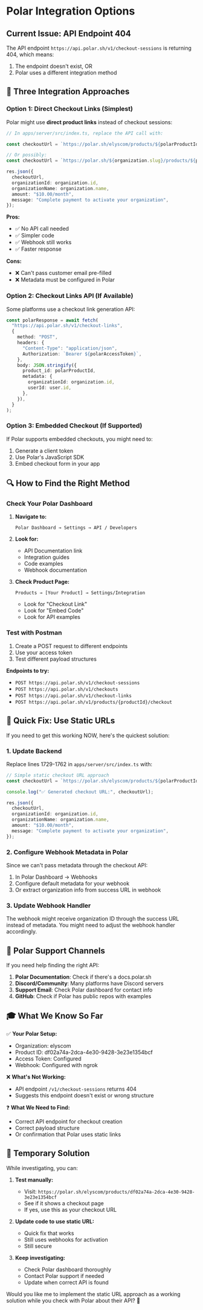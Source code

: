 # Polar Integration Options

## Current Issue: API Endpoint 404

The API endpoint `https://api.polar.sh/v1/checkout-sessions` is returning 404, which means:
1. The endpoint doesn't exist, OR
2. Polar uses a different integration method

## 🎯 Three Integration Approaches

### Option 1: Direct Checkout Links (Simplest)

Polar might use **direct product links** instead of checkout sessions:

```typescript
// In apps/server/src/index.ts, replace the API call with:

const checkoutUrl = `https://polar.sh/elyscom/products/${polarProductId}`;

// Or possibly:
const checkoutUrl = `https://polar.sh/${organization.slug}/products/${polarProductId}`;

res.json({
  checkoutUrl,
  organizationId: organization.id,
  organizationName: organization.name,
  amount: "$10.00/month",
  message: "Complete payment to activate your organization",
});
```

**Pros:**
- ✅ No API call needed
- ✅ Simpler code
- ✅ Webhook still works
- ✅ Faster response

**Cons:**
- ❌ Can't pass customer email pre-filled
- ❌ Metadata must be configured in Polar

### Option 2: Checkout Links API (If Available)

Some platforms use a checkout link generation API:

```typescript
const polarResponse = await fetch(
  "https://api.polar.sh/v1/checkout-links",
  {
    method: "POST",
    headers: {
      "Content-Type": "application/json",
      Authorization: `Bearer ${polarAccessToken}`,
    },
    body: JSON.stringify({
      product_id: polarProductId,
      metadata: {
        organizationId: organization.id,
        userId: user.id,
      },
    }),
  }
);
```

### Option 3: Embedded Checkout (If Supported)

If Polar supports embedded checkouts, you might need to:
1. Generate a client token
2. Use Polar's JavaScript SDK
3. Embed checkout form in your app

## 🔍 How to Find the Right Method

### Check Your Polar Dashboard

1. **Navigate to:**
   ```
   Polar Dashboard → Settings → API / Developers
   ```

2. **Look for:**
   - API Documentation link
   - Integration guides
   - Code examples
   - Webhook documentation

3. **Check Product Page:**
   ```
   Products → [Your Product] → Settings/Integration
   ```
   - Look for "Checkout Link"
   - Look for "Embed Code"
   - Look for API examples

### Test with Postman

1. Create a POST request to different endpoints
2. Use your access token
3. Test different payload structures

**Endpoints to try:**
- `POST https://api.polar.sh/v1/checkout-sessions`
- `POST https://api.polar.sh/v1/checkouts`
- `POST https://api.polar.sh/v1/checkout-links`
- `POST https://api.polar.sh/v1/products/{productId}/checkout`

## 🚀 Quick Fix: Use Static URLs

If you need to get this working NOW, here's the quickest solution:

### 1. Update Backend

Replace lines 1729-1762 in `apps/server/src/index.ts` with:

```typescript
// Simple static checkout URL approach
const checkoutUrl = `https://polar.sh/elyscom/products/${polarProductId}`;

console.log("✅ Generated checkout URL:", checkoutUrl);

res.json({
  checkoutUrl,
  organizationId: organization.id,
  organizationName: organization.name,
  amount: "$10.00/month",
  message: "Complete payment to activate your organization",
});
```

### 2. Configure Webhook Metadata in Polar

Since we can't pass metadata through the checkout API:

1. In Polar Dashboard → Webhooks
2. Configure default metadata for your webhook
3. Or extract organization info from success URL in webhook

### 3. Update Webhook Handler

The webhook might receive organization ID through the success URL instead of metadata. You might need to adjust the webhook handler accordingly.

## 📧 Polar Support Channels

If you need help finding the right API:

1. **Polar Documentation**: Check if there's a docs.polar.sh
2. **Discord/Community**: Many platforms have Discord servers
3. **Support Email**: Check Polar dashboard for contact info
4. **GitHub**: Check if Polar has public repos with examples

## 🎓 What We Know So Far

✅ **Your Polar Setup:**
- Organization: elyscom
- Product ID: df02a74a-2dca-4e30-9428-3e23e1354bcf
- Access Token: Configured
- Webhook: Configured with ngrok

❌ **What's Not Working:**
- API endpoint `/v1/checkout-sessions` returns 404
- Suggests this endpoint doesn't exist or wrong structure

❓ **What We Need to Find:**
- Correct API endpoint for checkout creation
- Correct payload structure
- Or confirmation that Polar uses static links

## 🔧 Temporary Solution

While investigating, you can:

1. **Test manually:**
   - Visit: `https://polar.sh/elyscom/products/df02a74a-2dca-4e30-9428-3e23e1354bcf`
   - See if it shows a checkout page
   - If yes, use this as your checkout URL

2. **Update code to use static URL:**
   - Quick fix that works
   - Still uses webhooks for activation
   - Still secure

3. **Keep investigating:**
   - Check Polar dashboard thoroughly
   - Contact Polar support if needed
   - Update when correct API is found

Would you like me to implement the static URL approach as a working solution while you check with Polar about their API? 🤔

